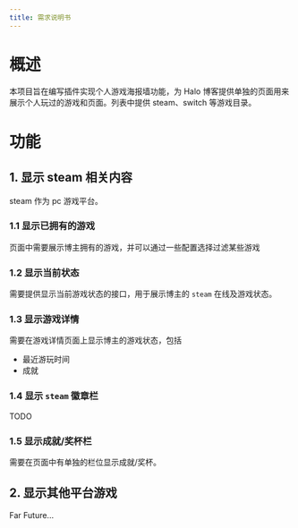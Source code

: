 ```yaml
---
title: 需求说明书
---
```


# 概述
本项目旨在编写插件实现个人游戏海报墙功能，为 Halo 博客提供单独的页面用来展示个人玩过的游戏和页面。列表中提供 steam、switch 等游戏目录。

# 功能
## 1. 显示 steam 相关内容
steam 作为 pc 游戏平台。

### 1.1 显示已拥有的游戏
页面中需要展示博主拥有的游戏，并可以通过一些配置选择过滤某些游戏

### 1.2 显示当前状态
需要提供显示当前游戏状态的接口，用于展示博主的 `steam` 在线及游戏状态。

### 1.3 显示游戏详情
需要在游戏详情页面上显示博主的游戏状态，包括
- 最近游玩时间
- 成就

### 1.4 显示 `steam` 徽章栏
TODO

### 1.5 显示成就/奖杯栏
需要在页面中有单独的栏位显示成就/奖杯。

## 2. 显示其他平台游戏
Far Future...

